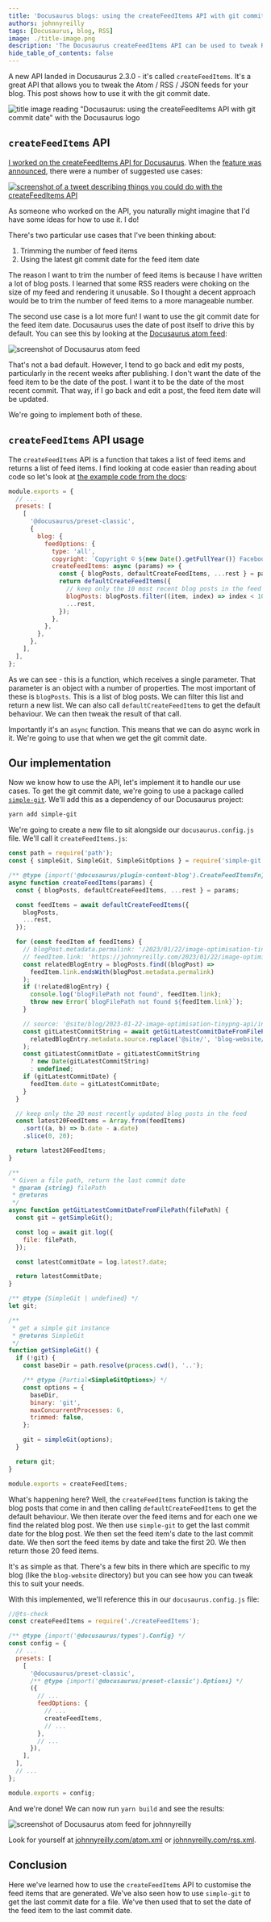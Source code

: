 ```yaml
---
title: 'Docusaurus blogs: using the createFeedItems API with git commit date'
authors: johnnyreilly
tags: [Docusaurus, blog, RSS]
image: ./title-image.png
description: 'The Docusaurus createFeedItems API can be used to tweak RSS feeds for your blog. This post shows how to use it with the git commit date.'
hide_table_of_contents: false
---
```


A new API landed in Docusaurus 2.3.0 - it's called `createFeedItems`. It's a great API that allows you to tweak the Atom / RSS / JSON feeds for your blog. This post shows how to use it with the git commit date.

![title image reading "Docusaurus: using the createFeedItems API with git commit date" with the Docusaurus logo](title-image.png)

## `createFeedItems` API

[I worked on the createFeedItems API for Docusaurus](https://github.com/facebook/docusaurus/pull/8378). When the [feature was announced](https://twitter.com/docusaurus/status/1619019412610191379), there were a number of suggested use cases:

[![screenshot of a tweet describing things you could do with the createFeedItems API](./screenshot-tweet-createfeeditems.webp)](https://twitter.com/docusaurus/status/1619019412610191379)

As someone who worked on the API, you naturally might imagine that I'd have some ideas for how to use it. I do!

There's two particular use cases that I've been thinking about:

1. Trimming the number of feed items
2. Using the latest git commit date for the feed item date

The reason I want to trim the number of feed items is because I have written a lot of blog posts. I learned that some RSS readers were choking on the size of my feed and rendering it unusable. So I thought a decent approach would be to trim the number of feed items to a more manageable number.

The second use case is a lot more fun! I want to use the git commit date for the feed item date. Docusaurus uses the date of post itself to drive this by default. You can see this by looking at the [Docusaurus atom feed](https://docusaurus.io/blog/atom.xml):

![screenshot of Docusaurus atom feed](./screenshot-docusaurus-atom-feed.webp)

That's not a bad default. However, I tend to go back and edit my posts, particularly in the recent weeks after publishing. I don't want the date of the feed item to be the date of the post. I want it to be the date of the most recent commit. That way, if I go back and edit a post, the feed item date will be updated.

We're going to implement both of these.

## `createFeedItems` API usage

The `createFeedItems` API is a function that takes a list of feed items and returns a list of feed items. I find looking at code easier than reading about code so let's look at [the example code from the docs](https://docusaurus.io/docs/blog#feed):

```js
module.exports = {
  // ...
  presets: [
    [
      '@docusaurus/preset-classic',
      {
        blog: {
          feedOptions: {
            type: 'all',
            copyright: `Copyright © ${new Date().getFullYear()} Facebook, Inc.`,
            createFeedItems: async (params) => {
              const { blogPosts, defaultCreateFeedItems, ...rest } = params;
              return defaultCreateFeedItems({
                // keep only the 10 most recent blog posts in the feed
                blogPosts: blogPosts.filter((item, index) => index < 10),
                ...rest,
              });
            },
          },
        },
      },
    ],
  ],
};
```

As we can see - this is a function, which receives a single parameter. That parameter is an object with a number of properties. The most important of these is `blogPosts`. This is a list of blog posts. We can filter this list and return a new list. We can also call `defaultCreateFeedItems` to get the default behaviour. We can then tweak the result of that call.

Importantly it's an `async` function. This means that we can do async work in it. We're going to use that when we get the git commit date.

## Our implementation

Now we know how to use the API, let's implement it to handle our use cases. To get the git commit date, we're going to use a package called [`simple-git`](https://github.com/steveukx/git-js). We'll add this as a dependency of our Docusaurus project:

```bash
yarn add simple-git
```

We're going to create a new file to sit alongside our `docusaurus.config.js` file. We'll call it `createFeedItems.js`:

```js
const path = require('path');
const { simpleGit, SimpleGit, SimpleGitOptions } = require('simple-git');

/** @type {import('@docusaurus/plugin-content-blog').CreateFeedItemsFn} */
async function createFeedItems(params) {
  const { blogPosts, defaultCreateFeedItems, ...rest } = params;

  const feedItems = await defaultCreateFeedItems({
    blogPosts,
    ...rest,
  });

  for (const feedItem of feedItems) {
    // blogPost.metadata.permalink: '/2023/01/22/image-optimisation-tinypng-api',
    // feedItem.link: 'https://johnnyreilly.com/2023/01/22/image-optimisation-tinypng-api',
    const relatedBlogEntry = blogPosts.find((blogPost) =>
      feedItem.link.endsWith(blogPost.metadata.permalink)
    );
    if (!relatedBlogEntry) {
      console.log('blogFilePath not found', feedItem.link);
      throw new Error(`blogFilePath not found ${feedItem.link}`);
    }

    // source: '@site/blog/2023-01-22-image-optimisation-tinypng-api/index.md',
    const gitLatestCommitString = await getGitLatestCommitDateFromFilePath(
      relatedBlogEntry.metadata.source.replace('@site/', 'blog-website/')
    );
    const gitLatestCommitDate = gitLatestCommitString
      ? new Date(gitLatestCommitString)
      : undefined;
    if (gitLatestCommitDate) {
      feedItem.date = gitLatestCommitDate;
    }
  }

  // keep only the 20 most recently updated blog posts in the feed
  const latest20FeedItems = Array.from(feedItems)
    .sort((a, b) => b.date - a.date)
    .slice(0, 20);

  return latest20FeedItems;
}

/**
 * Given a file path, return the last commit date
 * @param {string} filePath
 * @returns
 */
async function getGitLatestCommitDateFromFilePath(filePath) {
  const git = getSimpleGit();

  const log = await git.log({
    file: filePath,
  });

  const latestCommitDate = log.latest?.date;

  return latestCommitDate;
}

/** @type {SimpleGit | undefined} */
let git;

/**
 * get a simple git instance
 * @returns SimpleGit
 */
function getSimpleGit() {
  if (!git) {
    const baseDir = path.resolve(process.cwd(), '..');

    /** @type {Partial<SimpleGitOptions>} */
    const options = {
      baseDir,
      binary: 'git',
      maxConcurrentProcesses: 6,
      trimmed: false,
    };

    git = simpleGit(options);
  }

  return git;
}

module.exports = createFeedItems;
```

What's happening here? Well, the `createFeedItems` function is taking the blog posts that come in and then calling `defaultCreateFeedItems` to get the default behaviour. We then iterate over the feed items and for each one we find the related blog post. We then use `simple-git` to get the last commit date for the blog post. We then set the feed item's date to the last commit date. We then sort the feed items by date and take the first 20. We then return those 20 feed items.

It's as simple as that. There's a few bits in there which are specific to my blog (like the `blog-website` directory) but you can see how you can tweak this to suit your needs.

With this implemented, we'll reference this in our `docusaurus.config.js` file:

```js
//@ts-check
const createFeedItems = require('./createFeedItems');

/** @type {import('@docusaurus/types').Config} */
const config = {
  // ...
  presets: [
    [
      '@docusaurus/preset-classic',
      /** @type {import('@docusaurus/preset-classic').Options} */
      ({
        // ...
        feedOptions: {
          // ...
          createFeedItems,
          // ...
        },
        // ...
      }),
    ],
  ],
  // ...
};

module.exports = config;
```

And we're done! We can now run `yarn build` and see the results:

![screenshot of Docusaurus atom feed for johnnyreilly](./screenshot-johnnyreilly-atom-feed.webp)

Look for yourself at [johnnyreilly.com/atom.xml](https://johnnyreilly.com/atom.xml) or [johnnyreilly.com/rss.xml](https://johnnyreilly.com/rss.xml).

## Conclusion

Here we've learned how to use the `createFeedItems` API to customise the feed items that are generated. We've also seen how to use `simple-git` to get the last commit date for a file. We've then used that to set the date of the feed item to the last commit date.
